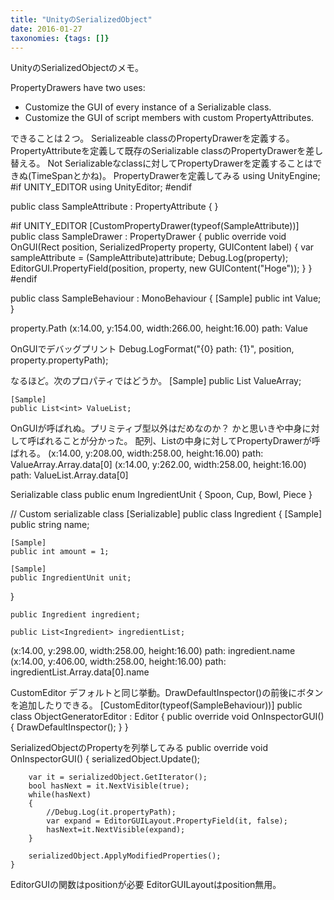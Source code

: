 ```yaml
---
title: "UnityのSerializedObject"
date: 2016-01-27
taxonomies: {tags: []}
---
```


UnityのSerializedObjectのメモ。


PropertyDrawers have two uses:
- Customize the GUI of every instance of a Serializable class.
- Customize the GUI of script members with custom PropertyAttributes.

できることは２つ。
Serializeable classのPropertyDrawerを定義する。
PropertyAttributeを定義して既存のSerializable classのPropertyDrawerを差し替える。
Not Serializableなclassに対してPropertyDrawerを定義することはできぬ(TimeSpanとかね)。
PropertyDrawerを定義してみる
using UnityEngine;
#if UNITY_EDITOR
using UnityEditor;
#endif

public class SampleAttribute : PropertyAttribute
{
}

#if UNITY_EDITOR
[CustomPropertyDrawer(typeof(SampleAttribute))]
public class SampleDrawer : PropertyDrawer
{
    public override void OnGUI(Rect position, SerializedProperty property, GUIContent label)
    {
        var sampleAttribute = (SampleAttribute)attribute;
        Debug.Log(property);
        EditorGUI.PropertyField(position, property, new GUIContent("Hoge"));
    }
}
#endif

public class SampleBehaviour : MonoBehaviour
{
    [Sample]
    public int Value;
}

property.Path
(x:14.00, y:154.00, width:266.00, height:16.00) path: Value

OnGUIでデバッグプリント
        Debug.LogFormat("{0} path: {1}", position, property.propertyPath);

なるほど。次のプロパティではどうか。
    [Sample]
    public List<int> ValueArray;

    [Sample]
    public List<int> ValueList;

OnGUIが呼ばれぬ。プリミティブ型以外はだめなのか？
かと思いきや中身に対して呼ばれることが分かった。
配列、Listの中身に対してPropertyDrawerが呼ばれる。
(x:14.00, y:208.00, width:258.00, height:16.00) path: ValueArray.Array.data[0]
(x:14.00, y:262.00, width:258.00, height:16.00) path: ValueList.Array.data[0]

Serializable class
public enum IngredientUnit { Spoon, Cup, Bowl, Piece }

// Custom serializable class
[Serializable]
public class Ingredient
{
    [Sample]
    public string name;

    [Sample]
    public int amount = 1;

    [Sample]
    public IngredientUnit unit;
}

    public Ingredient ingredient;

    public List<Ingredient> ingredientList;

(x:14.00, y:298.00, width:258.00, height:16.00) path: ingredient.name
(x:14.00, y:406.00, width:258.00, height:16.00) path: ingredientList.Array.data[0].name

CustomEditor
デフォルトと同じ挙動。DrawDefaultInspector()の前後にボタンを追加したりできる。
[CustomEditor(typeof(SampleBehaviour))]
public class ObjectGeneratorEditor : Editor
{
    public override void OnInspectorGUI()
    {
        DrawDefaultInspector();
    }
}

SerializedObjectのPropertyを列挙してみる
    public override void OnInspectorGUI()
    {
        serializedObject.Update();

        var it = serializedObject.GetIterator();
        bool hasNext = it.NextVisible(true);
        while(hasNext)
        {
            //Debug.Log(it.propertyPath);
            var expand = EditorGUILayout.PropertyField(it, false);
            hasNext=it.NextVisible(expand);
        }

        serializedObject.ApplyModifiedProperties();
    }


EditorGUIの関数はpositionが必要
EditorGUILayoutはposition無用。

